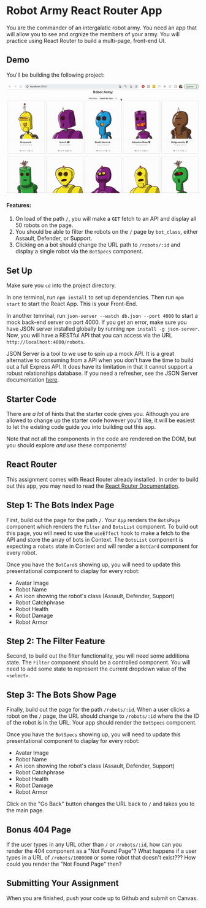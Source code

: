 # Robot Army React Router App

You are the commander of an intergalatic robot army. You need an app that will allow you to see and orgnize the members of your army. You will practice using React Router to build a multi-page, front-end UI. 

## Demo

You'll be building the following project: 

![demo](./demo.gif)

#### Features:
1. On load of the path `/`, you will make a `GET` fetch to an API and display all 50 robots on the page.
2. You should be able to filter the robots on the `/` page by `bot_class`, either Assault, Defender, or Support. 
3. Clicking on a bot should change the URL path to `/robots/:id` and display a single robot via the `BotSpecs` component.


## Set Up

Make sure you `cd` into the project directory.

In one terminal, run `npm install` to set up dependencies. Then run `npm start` to start the React App. This is your Front-End.

In another temrinal, run `json-server --watch db.json --port 4000` to start a mock back-end server on port 4000. If you get an error, make sure you have JSON server installed globally by running `npm install -g json-server`. Now, you will have a RESTful API that you can access via the URL `http://localhost:4000/robots`.

JSON Server is a tool to we use to spin up a mock API. It is a great alternative to consuming from a API when you don't have the time to build out a full Express API. It does have its limitation in that it cannot support a robust relationships database. If you need a refresher, see the JSON Server documentation [here](https://github.com/typicode/json-server#getting-started).

## Starter Code

There are _a lot_ of hints that the starter code gives you. Although you are allowed to change up the starter code however you'd like, it will be easiest to let the existing code guide you into building out this app. 

Note that not all the components in the code are rendered on the DOM, but you should explore _and use_ these components!

## React Router

This assignment comes with React Router already installed. In order to build out this app, you may need to read the [React Router Documentation](https://reactrouter.com/web/guides/quick-start).

## Step 1: The Bots Index Page

First, build out the page for the path `/`. Your `App` renders the `BotsPage` component which renders the `Filter` and `BotsList` component. To build out this page, you will need to use the `useEffect` hook to make a fetch to the API and store the array of bots in Context. The `BotsList` component is expecting a `robots` state in Context and will render a `BotCard` component for every robot. 

Once you have the `BotCard`s showing up, you will need to update this presentational component to diaplay for every robot: 
* Avatar Image
* Robot Name
* An icon showing the robot's class (Assault, Defender, Support)
* Robot Catchphrase
* Robot Health
* Robot Damage
* Robot Armor

## Step 2: The Filter Feature

Second, to build out the filter functionality, you will need some additiona state. The `Filter` component should be a controlled component. You will need to add some state to represent the current dropdown value of the `<select>`. 

## Step 3: The Bots Show Page

Finally, build out the page for the path `/robots/:id`. When a user clicks a robot on the `/` page, the URL should change to `/robots/:id` where the the ID of the robot is in the URL. Your app should render the `BotSpecs` component. 

Once you have the `BotSpecs` showing up, you will need to update this presentational component to diaplay for every robot: 
* Avatar Image
* Robot Name
* An icon showing the robot's class (Assault, Defender, Support)
* Robot Catchphrase
* Robot Health
* Robot Damage
* Robot Armor 

Click on the "Go Back" button changes the URL back to `/` and takes you to the main page.

## Bonus 404 Page
If the user types in any URL other than `/` or `/robots/:id`, how can you render the 404 component as a "Not Found Page"? What happens if a user types in a URL of `/robots/1000000` or some robot that doesn't exist??? How could you render the "Not Found Page" then?

## Submitting Your Assignment

When you are finished, push your code up to Github and submit on Canvas.
